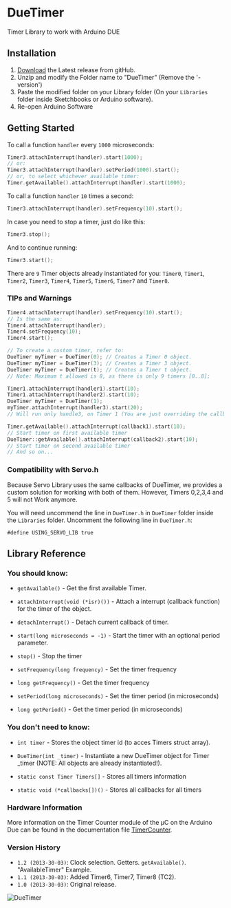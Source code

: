 # DueTimer

Timer Library to work with Arduino DUE

## Installation

1. [Download](https://github.com/ivanseidel/DueTimer/releases) the Latest release from gitHub.
2. Unzip and modify the Folder name to "DueTimer" (Remove the '-version')
3. Paste the modified folder on your Library folder (On your `Libraries` folder inside Sketchbooks or Arduino software).
4. Re-open Arduino Software

## Getting Started

To call a function `handler` every `1000` microseconds:

```c++
Timer3.attachInterrupt(handler).start(1000);
// or:
Timer3.attachInterrupt(handler).setPeriod(1000).start();
// or, to select whichever available timer:
Timer.getAvailable().attachInterrupt(handler).start(1000);
```

To call a function `handler` `10` times a second:

```c++
Timer3.attachInterrupt(handler).setFrequency(10).start();
```

In case you need to stop a timer, just do like this:

```c++
Timer3.stop();
```

And to continue running:

```c++
Timer3.start();
```

There are `9` Timer objects already instantiated for you:
`Timer0`, `Timer1`, `Timer2`, `Timer3`, `Timer4`, `Timer5`, `Timer6`, `Timer7` and `Timer8`.

### TIPs and Warnings

```c++
Timer4.attachInterrupt(handler).setFrequency(10).start();
// Is the same as:
Timer4.attachInterrupt(handler);
Timer4.setFrequency(10);
Timer4.start();

// To create a custom timer, refer to:
DueTimer myTimer = DueTimer(0); // Creates a Timer 0 object.
DueTimer myTimer = DueTimer(3); // Creates a Timer 3 object.
DueTimer myTimer = DueTimer(t); // Creates a Timer t object.
// Note: Maximum t allowed is 8, as there is only 9 timers [0..8];

Timer1.attachInterrupt(handler1).start(10);
Timer1.attachInterrupt(handler2).start(10);
DueTimer myTimer = DueTimer(1);
myTimer.attachInterrupt(handler3).start(20);
// Will run only handle3, on Timer 1 (You are just overriding the callback)

Timer.getAvailable().attachInterrupt(callback1).start(10);
// Start timer on first available timer
DueTimer::getAvailable().attachInterrupt(callback2).start(10);
// Start timer on second available timer
// And so on...
```

### Compatibility with Servo.h

Because Servo Library uses the same callbacks of DueTimer, we provides a custom solution for working with both of them. However, Timers 0,2,3,4 and 5 will not Work anymore.

You will need uncommend the line in `DueTimer.h` in `DueTimer` folder inside the `Libraries` folder. Uncomment the following line in `DueTimer.h`:

```
#define USING_SERVO_LIB	true
```

## Library Reference

### You should know:

- `getAvailable()` - Get the first available Timer.

- `attachInterrupt(void (*isr)())` - Attach a interrupt (callback function) for the timer of the object.

- `detachInterrupt()` - Detach current callback of timer.

- `start(long microseconds = -1)` - Start the timer with an optional period parameter.

- `stop()` - Stop the timer

- `setFrequency(long frequency)` - Set the timer frequency

- `long getFrequency()` - Get the timer frequency

- `setPeriod(long microseconds)` - Set the timer period (in microseconds)

- `long getPeriod()` - Get the timer period (in microseconds)

### You don't need to know:

- `int timer` - Stores the object timer id (to acces Timers struct array).

- `DueTimer(int _timer)` - Instantiate a new DueTimer object for Timer _timer (NOTE: All objects are already instantiated!).

- `static const Timer Timers[]` - Stores all timers information

- `static void (*callbacks[])()` - Stores all callbacks for all timers


### Hardware Information

More information on the Timer Counter module of the µC on the Arduino Due
can be found in the documentation file [TimerCounter](TimerCounter.md).

### Version History

* `1.2 (2013-30-03)`: Clock selection. Getters. `getAvailable()`. "AvailableTimer" Example.
* `1.1 (2013-30-03)`: Added Timer6, Timer7, Timer8 (TC2).
* `1.0 (2013-30-03)`: Original release.

![DueTimer](https://d2weczhvl823v0.cloudfront.net/ivanseidel/DueTimer/trend.png)
